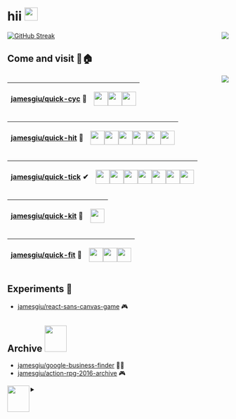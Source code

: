 # hii <img src="https://media.giphy.com/media/hvRJCLFzcasrR4ia7z/giphy.gif" width="30">
  <img src="https://user-images.githubusercontent.com/13777223/194075799-2c593a04-5d9d-4163-a621-c9ff11e5791e.png" align="right" />
  <a href="https://git.io/streak-stats"><img src="https://streak-stats.demolab.com?user=jamesgiu&theme=dark&mode=weekly" alt="GitHub Streak" /></a>

## Come and visit 🚪🏠

<img src="http://github-profile-summary-cards.vercel.app/api/cards/repos-per-language?username=jamesgiu" align="right"/>

| [jamesgiu/quick-cyc](https://github.com/jamesgiu/quick-cyc) 🔀 |  <p><img height="32" width="32" src="https://img.icons8.com/color/2x/npm.png" /><img height="32" width="32" src="https://img.icons8.com/bubbles/2x/react.png" /><img height="32" width="32" src="https://img.icons8.com/fluency/2x/typescript--v2.png" /></p>  | 
|---|---|

| [jamesgiu/quick-hit](https://github.com/jamesgiu/quick-hit) 🏓   | <p><img height="32" width="32" src="https://img.icons8.com/color/2x/npm.png" /><img height="32" width="32" src="https://img.icons8.com/color/2x/firebase.png" /><img height="32" width="32" src="https://img.icons8.com/bubbles/2x/react.png" /><img height="32" width="32" src="https://img.icons8.com/color/2x/google-logo.png" /><img height="32" width="32" src="https://img.icons8.com/fluency/2x/typescript--v2.png" /><img height="32" width="32" src="https://react.semantic-ui.com/logo.png" /></p>  |
|---|---|

| [jamesgiu/quick-tick](https://github.com/jamesgiu/quick-tick) ✔   | <p><img height="32" width="32" src="https://img.icons8.com/color/2x/npm.png" /><img height="32" width="32" src="https://vitejs.dev/logo-with-shadow.png" /><img height="32" width="32" src="https://img.icons8.com/bubbles/2x/react.png" /><img height="32" width="32" src="https://img.icons8.com/color/2x/google-logo.png" /><img height="32" width="32" src="https://img.icons8.com/fluency/2x/typescript--v2.png" /><img height="32" width="32" src="https://user-images.githubusercontent.com/13777223/194072705-be483e71-8272-40a4-b167-7e55a3410c0b.png" /><img height="32" width="32" src="https://play-lh.googleusercontent.com/pjUulZ-Vdo7qPKxk3IRhnk8SORPlgSydSyYEjm7fGcoXO8wDyYisWXwQqEjMryZ_sqK2=w240-h480-rw" /></p>  |
|---|---|

| [jamesgiu/quick-kit](https://github.com/jamesgiu/quick-kit) 🦀 | <p><img width="32" src="https://upload.wikimedia.org/wikipedia/commons/thumb/2/20/Rustacean-orig-noshadow.svg/220px-Rustacean-orig-noshadow.svg.png" /></p>  |
|---|---|

| [jamesgiu/quick-fit](https://github.com/jamesgiu/quick-fit) 🧥 | <p><p><img height="32" width="32" src="https://img.icons8.com/color/2x/npm.png" /><img height="32" width="32" src="https://img.icons8.com/bubbles/2x/react.png" /><img height="32" width="32" src="https://img.icons8.com/fluency/2x/typescript--v2.png" /></p>  |
|---|---|

## Experiments 🔬
* [jamesgiu/react-sans-canvas-game](https://github.com/jamesgiu/react-sans-canvas-game) 🎮

## Archive <img src="https://cdn.cloudflare.steamstatic.com/steamcommunity/public/images/items/1546790/558efce86af3043bda6ac5078e1801dc7b587de7.png" width="50" height="60"/>
* [jamesgiu/google-business-finder](https://github.com/jamesgiu/google-business-finder) 👨‍💼
* [jamesgiu/action-rpg-2016-archive](https://github.com/jamesgiu/action-rpg-2016-archive) 🎮

<details>
  <summary><img src="https://media.tenor.com/fAQ4mdg7iz4AAAAj/pixel-cat.gif" width="50" height="60" align="left"/></summary>
  <p align="left">
  <a href="https://github.com/DenverCoder1/readme-typing-svg"><img loading="lazy" src="https://readme-typing-svg.herokuapp.com?lines=hi;i+hope+you+are+having+fun;you+got+this;no+matter+how+hard+it+gets;just+be+you;thats+what+got+you+here;dont+wait+a+single+moment;to+start+changing+the+world;changing+your+world;i+love+you&center=false&width=380&height=45"></a>
    </p>
</details>

